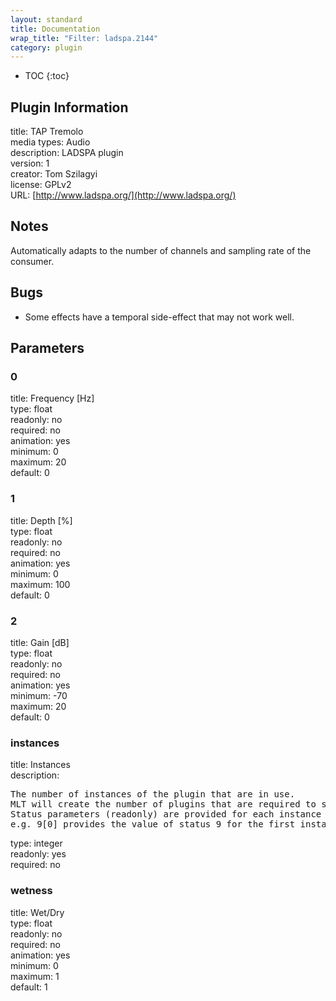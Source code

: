 ```yaml
---
layout: standard
title: Documentation
wrap_title: "Filter: ladspa.2144"
category: plugin
---
```

* TOC
{:toc}

## Plugin Information

title: TAP Tremolo  
media types:
Audio  
description: LADSPA plugin  
version: 1  
creator: Tom Szilagyi  
license: GPLv2  
URL: [http://www.ladspa.org/](http://www.ladspa.org/)  

## Notes

Automatically adapts to the number of channels and sampling rate of the consumer.

## Bugs

* Some effects have a temporal side-effect that may not work well.


## Parameters

### 0

title: Frequency [Hz]    
type: float  
readonly: no  
required: no  
animation: yes  
minimum: 0  
maximum: 20  
default: 0  

### 1

title: Depth [%]    
type: float  
readonly: no  
required: no  
animation: yes  
minimum: 0  
maximum: 100  
default: 0  

### 2

title: Gain [dB]    
type: float  
readonly: no  
required: no  
animation: yes  
minimum: -70  
maximum: 20  
default: 0  

### instances

title: Instances    
description:
<pre>
The number of instances of the plugin that are in use.
MLT will create the number of plugins that are required to support the number of audio channels.
Status parameters (readonly) are provided for each instance and are accessed by specifying the instance number after the identifier (starting at zero).
e.g. 9[0] provides the value of status 9 for the first instance.
</pre>
type: integer  
readonly: yes  
required: no  

### wetness

title: Wet/Dry    
type: float  
readonly: no  
required: no  
animation: yes  
minimum: 0  
maximum: 1  
default: 1  

